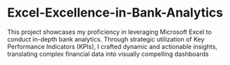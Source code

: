 # Excel-Excellence-in-Bank-Analytics
This project showcases my proficiency in leveraging Microsoft Excel to conduct in-depth bank analytics. Through strategic utilization of Key Performance Indicators (KPIs), I crafted dynamic and actionable insights, translating complex financial data into visually compelling dashboards
